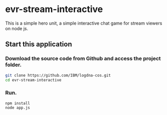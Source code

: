 # evr-stream-interactive
This is a simple hero unit, a simple interactive chat game for stream viewers on node js.

## Start this application

### Download the source code from Github and access the project folder.
```sh
git clone https://github.com/IBM/logdna-cos.git
cd evr-stream-interactive
```
### Run.
```
npm install
node app.js
```
